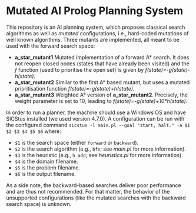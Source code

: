 # Mutated AI Prolog Planning System
This repository is an AI planning system, which proposes classical search algorithms as well as *mutated* configurations, i.e., hard-coded mutations of well known algorithms. Three mutants are implemented, all meant to be used with the forward search space:
- **a_star_mutant1** Mutated implementation of a forward A* search. It does not reopen closed nodes (states that have already been visited) and the *f* function (used to prioritise the open set) is given by *f(state)=-g(state)-h(state)*.
- **a_star_mutant2** Similar to the first A* based mutant, but uses a mutated prioritisation function *f(state)=-g(state)+h(state)*.
- **a_star_mutant3** Weighted A* version of **a_star_mutant2**. Precisely, the weight parameter is set to 10, leading to *f(state)=-g(state)+10\*h(state)*.

In order to run a planner, the machine should use a Windows OS and have SICStus installed (we used version 4.7.0). A configuration can be run with the configured command `sicstus -l main.pl --goal "start, halt." -a $1 $2 $3 $4 $5 $6` where:
- `$1` is the search space (either `forward` or `backward`).
- `$2` is the search algorithm (e.g., `bfs`; see *main.pl* for more information).
- `$3` is the heuristic (e.g., `h_add`; see *heuristics.pl* for more information).
- `$4` is the domain filename.
- `$5` is the problem filename.
- `$6` is the output filename.

As a side note, the backward-based searches deliver poor performance and are thus not recommended. For that matter, the behavior of the unsupported configurations (like the mutated searches with the backward search space) is unknown.
